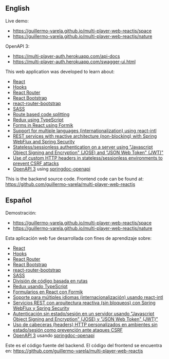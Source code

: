 ## English

Live demo:
*   https://guillermo-varela.github.io/multi-player-web-reactjs/space
*   https://guillermo-varela.github.io/multi-player-web-reactjs/nature

OpenAPI 3:
*   https://multi-player-auth.herokuapp.com/api-docs
*   https://multi-player-auth.herokuapp.com/swagger-ui.html

This web application was developed to learn about:

*   [React](https://reactjs.org/)
*   [Hooks](https://reactjs.org/docs/hooks-intro.html)
*   [React Router](https://reacttraining.com/react-router/web/)
*   [React Bootstrap](https://react-bootstrap.github.io/)
*   [react-router-bootstrap](https://github.com/react-bootstrap/react-router-bootstrap)
*   [SASS](https://sass-lang.com/)
*   [Route based code splitting](https://reactjs.org/docs/code-splitting.html#route-based-code-splitting)
*   [Redux using TypeScript](https://redux.js.org/recipes/usage-with-typescript/)
*   [Forms in React using Formik](https://jaredpalmer.com/formik)
*   [Support for multiple languages (internationalization) using react-intl](https://github.com/formatjs/react-intl)
*   [REST services with reactive architecture (non-blocking) with Spring WebFlux and Spring Security](https://docs.spring.io/spring/docs/current/spring-framework-reference/web-reactive.html)
*   [Stateless/sessionless authentication on a server using "Javascript Object Signing and Encryption" (JOSE) and "JSON Web Token" (JWT)"](https://connect2id.com/products/nimbus-jose-jwt)
*   [Use of custom HTTP headers in stateless/sessionless environments to prevent CSRF attacks](https://cheatsheetseries.owasp.org/cheatsheets/Cross-Site_Request_Forgery_Prevention_Cheat_Sheet.html#use-of-custom-request-headers)
*   [OpenAPI 3](https://swagger.io/resources/open-api/) using [springdoc-openapi](https://springdoc.org/)

This is the backend source code. Frontend code can be found at: https://github.com/guillermo-varela/multi-player-web-reactjs

## Español

Demostración:
*   https://guillermo-varela.github.io/multi-player-web-reactjs/space
*   https://guillermo-varela.github.io/multi-player-web-reactjs/nature

Esta aplicación web fue desarrollada con fines de aprendizaje sobre:

*   [React](https://reactjs.org/)
*   [Hooks](https://reactjs.org/docs/hooks-intro.html)
*   [React Router](https://reacttraining.com/react-router/web/)
*   [React Bootstrap](https://react-bootstrap.github.io/)
*   [react-router-bootstrap](https://github.com/react-bootstrap/react-router-bootstrap)
*   [SASS](https://sass-lang.com/)
*   [División de código basada en rutas](https://reactjs.org/docs/code-splitting.html#route-based-code-splitting)
*   [Redux usando TypeScript](https://redux.js.org/recipes/usage-with-typescript/)
*   [Formularios en React con Formik](https://jaredpalmer.com/formik)
*   [Soporte para múltiples idiomas (internacionalización) usando react-intl](https://github.com/formatjs/react-intl)
*   [Servicios REST con arquitectura reactiva (sin bloqueos) con Spring WebFlux y Spring Security](https://docs.spring.io/spring/docs/current/spring-framework-reference/web-reactive.html)
*   [Autenticación sin estado/sesión en un servidor usando "Javascript Object Signing and Encryption" (JOSE) y "JSON Web Token" (JWT)"](https://connect2id.com/products/nimbus-jose-jwt)
*   [Uso de cabeceras (headers) HTTP personalizados en ambientes sin estado/sesión como prevención ante ataques CSRF](https://cheatsheetseries.owasp.org/cheatsheets/Cross-Site_Request_Forgery_Prevention_Cheat_Sheet.html#use-of-custom-request-headers)
*   [OpenAPI 3](https://swagger.io/resources/open-api/) usando [springdoc-openapi](https://springdoc.org/)

Este es el código fuente del backend. El código del frontend se encuentra en: https://github.com/guillermo-varela/multi-player-web-reactjs

